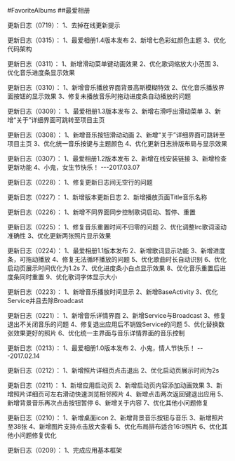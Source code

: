 #FavoriteAlbums
##最爱相册

更新日志（0719）：
	1、去掉在线更新提示
	
更新日志（0315）：
	1、最爱相册1.4版本发布
	2、新增七色彩虹颜色主题
	3、优化代码架构

更新日志（0311）：
	1、新增滑动菜单键动画效果
	2、优化歌词缩放大小范围
	3、优化音乐进度条显示效果

更新日志（0310）：
	1、新增音乐播放界面背景高斯模糊特效
	2、优化音乐播放界面按钮的显示效果
	3、修复未播放音乐时拖动进度条自动播放的问题

更新日志（0309）：
	1、最爱相册1.3版本发布
	2、新增右滑呼出滑动菜单
	3、新增“关于”详细界面可跳转至项目主页

更新日志（0308）：
	1、新增音乐按钮滑动动画
	2、新增“关于”详细界面可跳转至项目主页
	3、优化统一音乐按键与主题颜色
	4、优化更新日志排版布局与显示效果

更新日志（0307）：
	1、最爱相册1.2版本发布
	2、新增在线安装链接
	3、新增检查更新功能
	4、小鬼，女生节快乐！ ---2017.03.07

更新日志（0228）：
	1、修复更新日志间无空行的问题

更新日志（0227）：
	1、新增版本更新日志
	2、新增播放页面Title音乐名称
 
更新日志（0226）：
	1、新增不同界面同步控制歌词启动、暂停、重置
 
更新日志（0225）：
	1、修复音乐重置时间不归零的问题
	2、优化调整lrc歌词滚动准确性
	3、优化更新两张照片显示效果
 
更新日志（0224）：
	1、最爱相册1.1版本发布
	2、新增歌词显示功能
	3、新增进度条，可拖动播放
	4、修复无法循环播放的问题
	5、优化歌曲时长自动识别
	6、优化启动页展示时间优化为1.2s
	7、优化进度条小白点显示效果
	8、优化音乐重置后进度条同时重置
	9、优化歌词字体显示大小
 
更新日志（0223）：
	1、新增音乐播放时间显示
	2、新增BaseActivity
	3、优化Service并且去除Broadcast
 
更新日志（0221）：
	1、新增音乐详情界面
	2、新增Service与Broadcast
	3、修复退出不关闭音乐的问题
	4、修复退出应用后不销毁Service的问题
	5、优化替换数张效果更好的照片
	6、优化统一主界面与音乐详情界面的音乐控制

 
更新日志（0213）：
	1、最爱相册1.0版本发布
	2、小鬼，情人节快乐！ ---2017.02.14
 
更新日志（0212）：
	1、新增照片详细页点击退出
	2、优化启动页展示时间为2s
 
更新日志（0211）：
	1、新增应用启动页
	2、新增启动页内容添加动画效果
	3、新增照片详细页可左右滑动快速浏览相邻照片
	4、新增点击两次返回键退出应用
	5、新增背景音乐再次点击按钮暂停
	6、新增关于内容
	7、优化其他小问题修复
 
更新日志（0210）：
	1、新增桌面icon
	2、新增背景音乐按钮与音乐
	3、新增照片至38张
	4、新增图片支持点击放大查看
	5、优化布局排布适合16:9照片
	6、优化其他小问题修复优化
 
更新日志（0209）：
	1、完成应用基本框架